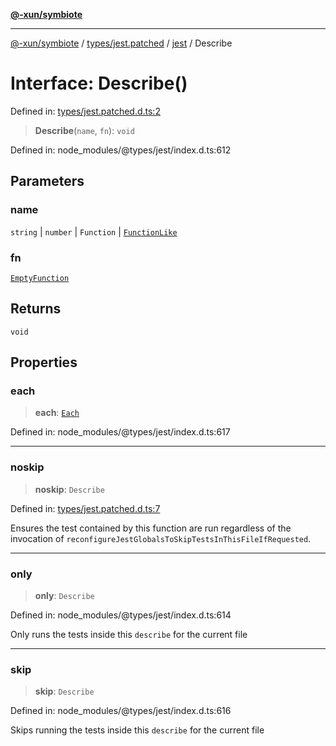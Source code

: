 [**@-xun/symbiote**](../../../../../README.md)

***

[@-xun/symbiote](../../../../../README.md) / [types/jest.patched](../../../README.md) / [jest](../README.md) / Describe

# Interface: Describe()

Defined in: [types/jest.patched.d.ts:2](https://github.com/Xunnamius/symbiote/blob/c0ad42f4c6445e4425455b816e9c7314dfae3311/types/jest.patched.d.ts#L2)

> **Describe**(`name`, `fn`): `void`

Defined in: node\_modules/@types/jest/index.d.ts:612

## Parameters

### name

`string` | `number` | `Function` | [`FunctionLike`](FunctionLike.md)

### fn

[`EmptyFunction`](../type-aliases/EmptyFunction.md)

## Returns

`void`

## Properties

### each

> **each**: [`Each`](Each.md)

Defined in: node\_modules/@types/jest/index.d.ts:617

***

### noskip

> **noskip**: `Describe`

Defined in: [types/jest.patched.d.ts:7](https://github.com/Xunnamius/symbiote/blob/c0ad42f4c6445e4425455b816e9c7314dfae3311/types/jest.patched.d.ts#L7)

Ensures the test contained by this function are run regardless of the
invocation of `reconfigureJestGlobalsToSkipTestsInThisFileIfRequested`.

***

### only

> **only**: `Describe`

Defined in: node\_modules/@types/jest/index.d.ts:614

Only runs the tests inside this `describe` for the current file

***

### skip

> **skip**: `Describe`

Defined in: node\_modules/@types/jest/index.d.ts:616

Skips running the tests inside this `describe` for the current file
